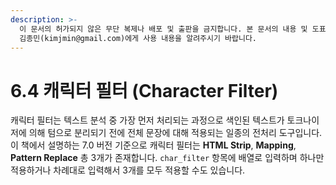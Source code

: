 ```yaml
---
description: >-
  이 문서의 허가되지 않은 무단 복제나 배포 및 출판을 금지합니다. 본 문서의 내용 및 도표 등을 인용하고자 하는 경우 출처를 명시하고
  김종민(kimjmin@gmail.com)에게 사용 내용을 알려주시기 바랍니다.
---
```


# 6.4 캐릭터 필터 \(Character Filter\)

  캐릭터 필터는 텍스트 분석 중 가장 먼저 처리되는 과정으로 색인된 텍스트가 토크나이저에 의해 텀으로 분리되기 전에 전체 문장에 대해 적용되는 일종의 전처리 도구입니다. 이 책에서 설명하는 7.0 버전 기준으로 캐릭터 필터는 **HTML Strip**, **Mapping**, **Pattern Replace** 총 3개가 존재합니다. `char_filter` 항목에 배열로 입력하며 하나만 적용하거나 차례대로 입력해서 3개를 모두 적용할 수도 있습니다.

